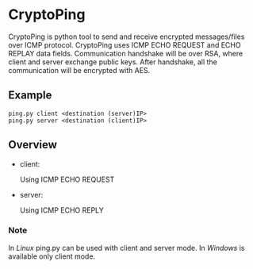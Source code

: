 # CryptoPing
CryptoPing is python tool to send and receive encrypted messages/files over ICMP protocol. CryptoPing uses ICMP ECHO REQUEST and ECHO REPLAY data fields. Communication handshake will be over RSA, where client and server exchange public keys. After handshake, all the communication will be encrypted with AES.


## Example
```
ping.py client <destination (server)IP>
ping.py server <destination (client)IP>
```

## Overview
- client:

    Using ICMP ECHO REQUEST

- server:

    Using ICMP ECHO REPLY

### Note
In _Linux_ ping.py can be used with client and server mode. In _Windows_ is available only client mode.